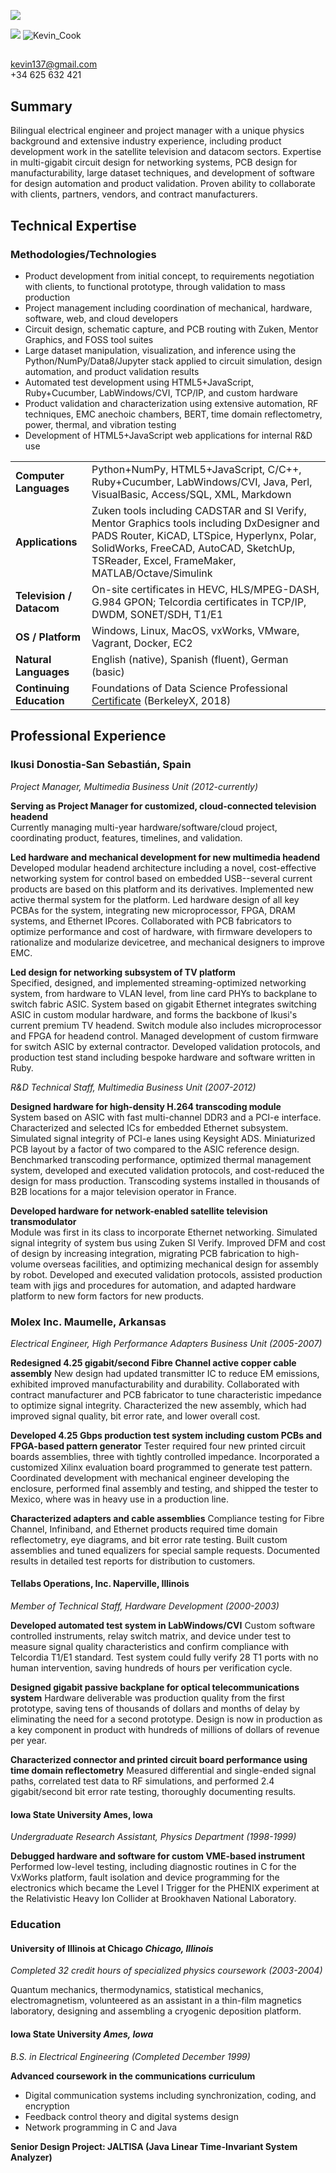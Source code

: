 ![](/__spacer.png)





![](/__spacer.png)
![Kevin_Cook](/__headshot.jpeg)
## 
kevin137@gmail.com  
+34 625 632 421  

## Summary

Bilingual electrical engineer and project manager with a unique physics background and extensive industry experience, including product development work in the satellite television and datacom sectors. Expertise in multi-gigabit circuit design for networking systems, PCB design for manufacturability, large dataset techniques, and development of software for design automation and product validation. Proven ability to collaborate with clients, partners, vendors, and contract manufacturers.

## Technical Expertise
### Methodologies/Technologies
-  Product development from initial concept, to requirements negotiation with clients, to functional prototype, through validation to mass production
-  Project management including coordination of mechanical, hardware, software, web, and cloud developers
-  Circuit design, schematic capture, and PCB routing with Zuken, Mentor Graphics, and FOSS tool suites
- Large dataset manipulation, visualization, and inference using the Python/NumPy/Data8/Jupyter stack applied to circuit simulation, design automation, and product validation results
- Automated test development using HTML5+JavaScript, Ruby+Cucumber, LabWindows/CVI, TCP/IP, and custom hardware
- Product validation and characterization using extensive automation, RF techniques, EMC anechoic chambers, BERT, time domain reflectometry, power, thermal, and vibration testing
- Development of HTML5+JavaScript web applications for internal R&D use 

|     |     |
| :-- | :-- |
|**Computer Languages**   | Python+NumPy, HTML5+JavaScript, C/C++, Ruby+Cucumber, LabWindows/CVI, Java, Perl, VisualBasic, Access/SQL, XML, Markdown |
| **Applications**         | Zuken tools including CADSTAR and SI Verify, Mentor Graphics tools including DxDesigner and PADS Router, KiCAD, LTSpice, Hyperlynx, Polar, SolidWorks, FreeCAD, AutoCAD, SketchUp, TSReader, Excel, FrameMaker, MATLAB/Octave/Simulink     |
| **Television / Datacom** | On-site certificates in HEVC, HLS/MPEG-DASH, G.984 GPON; Telcordia certificates in TCP/IP, DWDM, SONET/SDH, T1/E1                 |
| **OS / Platform**        | Windows, Linux, MacOS, vxWorks, VMware, Vagrant, Docker, EC2 |
| **Natural Languages**    | English (native), Spanish (fluent), German (basic)           |
| **Continuing Education** | Foundations of Data Science Professional [Certificate](https://credentials.edx.org/credentials/51fa11b8cf2541e39a7abea490b152e6/ "Link to certificate at edX") (BerkeleyX, 2018) |

## Professional Experience
 
### Ikusi  Donostia-San Sebastián, Spain

*Project Manager, Multimedia Business Unit (2012-currently)*

**Serving as Project Manager for customized, cloud-connected television headend**  
Currently managing multi-year hardware/software/cloud project, coordinating product, features, timelines, and validation. 

**Led hardware and mechanical development for new multimedia headend**  
Developed modular headend architecture including a novel, cost-effective networking system for control based on embedded USB--several current products are based on this platform and its derivatives. Implemented new active thermal system for the platform. Led hardware design of all key PCBAs for the system, integrating new microprocessor, FPGA, DRAM systems, and Ethernet IPcores. Collaborated with PCB fabricators to optimize performance and cost of hardware, with firmware developers to rationalize and modularize devicetree, and mechanical designers to improve EMC.

**Led design for networking subsystem of TV platform**  
Specified, designed, and implemented streaming-optimized networking system, from hardware to VLAN level, from line card PHYs to backplane to switch fabric ASIC. System based on gigabit Ethernet integrates switching ASIC in custom modular hardware, and forms the backbone of Ikusi's current premium TV headend. Switch module also includes microprocessor and FPGA for headend control. Managed development of custom firmware for switch ASIC by external contractor. Developed validation protocols, and production test stand including bespoke hardware and software written in Ruby.

*R&D Technical Staff, Multimedia Business Unit (2007-2012)*

**Designed hardware for high-density H.264 transcoding module**  
System based on ASIC with fast multi-channel DDR3 and a PCI-e interface. Characterized and selected ICs for embedded Ethernet subsystem. Simulated signal integrity of PCI-e lanes using Keysight ADS. Miniaturized PCB layout by a factor of two compared to the ASIC reference design. Benchmarked transcoding performance, optimized thermal management system, developed and executed validation protocols, and cost-reduced the design for mass production. Transcoding systems installed in thousands of B2B locations for a major television operator in France.

**Developed hardware for network-enabled satellite television transmodulator**  
Module was first in its class to incorporate Ethernet networking. Simulated signal integrity of system bus using Zuken SI Verify. Improved DFM and cost of design by increasing integration, migrating PCB fabrication to high-volume overseas facilities, and optimizing mechanical design for assembly by robot. Developed and executed validation protocols, assisted production team with jigs and procedures for automation, and adapted hardware platform to new form factors for new products.

### Molex Inc.  Maumelle, Arkansas
*Electrical Engineer, High Performance Adapters Business Unit (2005-2007)*

**Redesigned 4.25 gigabit/second Fibre Channel active copper cable assembly**
New design had updated transmitter IC to reduce EM emissions, exhibited improved manufacturability and durability. Collaborated with contract manufacturer and PCB fabricator to tune characteristic impedance to optimize signal integrity. Characterized the new assembly, which had improved signal quality, bit error rate, and lower overall cost.

**Developed 4.25 Gbps production test system including custom PCBs and FPGA-based pattern generator**
Tester required four new printed circuit boards assemblies, three with tightly controlled impedance. Incorporated a customized Xilinx evaluation board programmed to generate test pattern. Coordinated development with mechanical engineer developing the enclosure, performed final assembly and testing, and shipped the tester to Mexico, where was in heavy use in a production line.

**Characterized adapters and cable assemblies**
Compliance testing for Fibre Channel, Infiniband, and Ethernet products required time domain reflectometry, eye diagrams, and bit error rate testing. Built custom assemblies and tuned equalizers for special sample requests. Documented results in detailed test reports for distribution to customers.

#### Tellabs Operations, Inc.  Naperville, Illinois
*Member of Technical Staff, Hardware Development  (2000-2003)*

**Developed automated test system in LabWindows/CVI**
Custom software controlled instruments, relay switch matrix, and device under test to measure signal quality characteristics and confirm compliance with Telcordia T1/E1 standard. Test system could fully verify 28 T1 ports with no human intervention, saving hundreds of hours per verification cycle.

**Designed gigabit passive backplane for optical telecommunications system**
Hardware deliverable was production quality from the first prototype, saving tens of thousands of dollars and months of delay by eliminating the need for a second prototype. Design is now in production as a key component in product with hundreds of millions of dollars of revenue per year.

**Characterized connector and printed circuit board performance using time domain reflectometry**
Measured differential and single-ended signal paths, correlated test data to RF simulations, and performed 2.4 gigabit/second bit error rate testing, thoroughly documenting results.

#### Iowa State University  Ames, Iowa
*Undergraduate Research Assistant, Physics Department  (1998-1999)*

**Debugged hardware and software for custom VME-based instrument**
Performed low-level testing, including diagnostic routines in C for the VxWorks platform, fault isolation and device programming for the electronics which became the Level I Trigger for the PHENIX experiment at the Relativistic Heavy Ion Collider at Brookhaven National Laboratory.

### Education

#### University of Illinois at Chicago  *Chicago, Illinois*
*Completed 32 credit hours of specialized physics coursework (2003-2004)*

Quantum mechanics, thermodynamics, statistical mechanics, electromagnetism, volunteered as an assistant in a thin-film magnetics laboratory, designing and assembling a cryogenic deposition platform.
 
#### Iowa State University *Ames, Iowa*
*B.S. in Electrical Engineering (Completed December 1999)*

**Advanced coursework in the communications curriculum**
- Digital communication systems including synchronization, coding, and encryption
- Feedback control theory and digital systems design
- Network programming in C and Java

**Senior Design Project: JALTISA (Java Linear Time-Invariant System Analyzer)**

